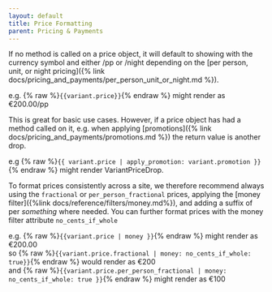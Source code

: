 ```yaml
---
layout: default
title: Price Formatting
parent: Pricing & Payments
---
```


If no method is called on a price object, it will default to showing with the currency symbol and either /pp or /night depending on the [per person, unit, or night pricing]({% link docs/pricing_and_payments/per_person_unit_or_night.md %}).

e.g. {% raw %}`{{variant.price}}`{% endraw %} might render as €200.00/pp 

This is great for basic use cases. However, if a price object has had a method called on it, e.g. when applying [promotions]({% link docs/pricing_and_payments/promotions.md %}) the return value is another drop.

e.g {% raw %}`{{ variant.price | apply_promotion: variant.promotion }}`{% endraw %} might render VariantPriceDrop. 

To format prices consistently across a site, we therefore recommend always using the `fractional` or `per_person_fractional` prices, applying the [money filter]({%link docs/reference/filters/money.md%}), and adding a suffix of per _something_ where needed. You can further format prices with the money filter attribute `no_cents_if_whole`

e.g. {% raw %}`{{variant.price | money }}`{% endraw %} might render as €200.00<br>
so   {% raw %}`{{variant.price.fractional | money: no_cents_if_whole: true}}`{% endraw %} would render as €200<br>
and  {% raw %}`{{variant.price.per_person_fractional | money: no_cents_if_whole: true }}`{% endraw %} might render as €100

